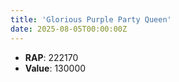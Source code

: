 ```yaml
---
title: 'Glorious Purple Party Queen'
date: 2025-08-05T00:00:00Z
---
```

- **RAP**: 222170
- **Value**: 130000
